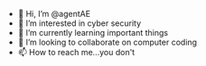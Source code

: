 - 👋 Hi, I’m @agentAE
- 👀 I’m interested in cyber security 
- 🌱 I’m currently learning important things 
- 💞️ I’m looking to collaborate on computer coding
- 📫 How to reach me...you don't 

<!---
agentAE/agentAE is a ✨ special ✨ repository because its `README.md` (this file) appears on your GitHub profile.
You can click the Preview link to take a look at your changes.
--->

